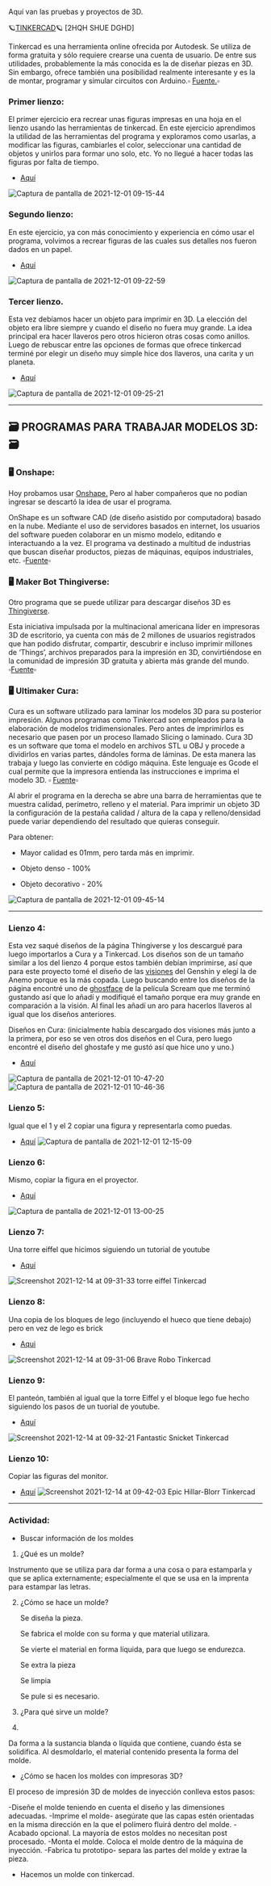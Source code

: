 Aquí van las pruebas y proyectos de 3D.

🪐[TINKERCAD](https://www.tinkercad.com/dashboard)🪐 [2HQH SHUE DGHD]

Tinkercad es una herramienta online ofrecida por Autodesk. Se utiliza de forma gratuita y sólo requiere crearse una cuenta de usuario. De entre sus utilidades, probablemente la más conocida es la de diseñar piezas en 3D. Sin embargo, ofrece también una posibilidad realmente interesante y es la de montar, programar y simular circuitos con Arduino.▫️ [Fuente.](https://codigo21.educacion.navarra.es/recursos/tinkercad-simulador/)▫️


### Primer lienzo:
El primer ejercicio era recrear unas figuras impresas en una hoja en el lienzo usando las herramientas de tinkercad.
En este ejercicio aprendimos la utilidad de las herramientas del programa y exploramos como usarlas, a modificar las figuras, cambiarles el color, 
seleccionar una cantidad de objetos y unirlos para formar uno solo, etc. Yo no llegué a hacer todas las figuras por falta de tiempo.

- [Aquí](https://www.tinkercad.com/things/gmSGebW0BFw-cool-crift)

![Captura de pantalla de 2021-12-01 09-15-44](https://user-images.githubusercontent.com/90753482/144197112-4ff1405e-e903-4177-81b2-3cb165b6a252.png)

### Segundo lienzo:

En este ejercicio, ya con más conocimiento y experiencia en cómo usar el programa, volvimos a recrear figuras de las cuales sus detalles nos fueron dados en un papel. 

- [Aquí](https://www.tinkercad.com/things/lbdXM422kRZ-sizzling-curcan)

![Captura de pantalla de 2021-12-01 09-22-59](https://user-images.githubusercontent.com/90753482/144198042-fa8ad5a5-1773-4b33-bcf5-70b476ca7755.png)

### Tercer lienzo.
Esta vez debíamos hacer un objeto para imprimir en 3D. La elección del objeto era libre siempre y cuando el diseño no fuera muy grande.
La idea principal era hacer llaveros pero otros hicieron otras cosas como anillos. Luego de rebuscar entre las opciones de formas que ofrece tinkercad terminé por elegir un diseño muy simple hice dos llaveros, una carita y un planeta.

- [Aquí](https://www.tinkercad.com/things/ffD8EWVoiW9-dazzling-esboo)

![Captura de pantalla de 2021-12-01 09-25-21](https://user-images.githubusercontent.com/90753482/144198432-60e09847-e0fd-4b3b-a508-e34250f4d3f7.png)

-------

## 🗃️ PROGRAMAS PARA TRABAJAR MODELOS 3D: 🗃️

### 🖥️ Onshape:

Hoy probamos usar [Onshape.](https://www.onshape.com/en/) Pero al haber compañeros que no podían ingresar se descartó la idea de usar el programa.

OnShape es un software CAD (de diseño asistido por computadora) basado en la nube. Mediante el uso de servidores basados en internet, los usuarios del software pueden colaborar en un mismo modelo, editando e interactuando a la vez. El programa va destinado a multitud de industrias que buscan diseñar productos, piezas de máquinas, equipos industriales, etc. ▫️[Fuente](https://www.3dnatives.com/es/onshape-software-3d/)▫️

### 🖥️ Maker Bot Thingiverse:

Otro programa que se puede utilizar para descargar diseños 3D es [Thingiverse](https://www.thingiverse.com/).

Esta iniciativa impulsada por la multinacional americana líder en impresoras 3D de escritorio, ya cuenta con más de 2 millones de usuarios registrados que han podido disfrutar, compartir, descubrir e incluso imprimir millones de ‘Things’, archivos preparados para la impresión en 3D, convirtiéndose en la comunidad de impresión 3D gratuita y abierta más grande del mundo. ▫️[Fuente](https://integralplm.com/blog/2018/11/14/makerbot-thingiverse-celebra-10-anos/)▫️


### 🖥️ Ultimaker Cura:
Cura es un software utilizado para laminar los modelos 3D para su posterior impresión. Algunos programas como Tinkercad son empleados para la elaboración de modelos tridimensionales. Pero antes de imprimirlos es necesario que pasen por un proceso llamado Slicing o laminado.
Cura 3D es un software que toma el modelo en archivos STL u OBJ y procede a dividirlos en varias partes, dándoles forma de láminas. De esta manera las trabaja y luego las convierte en código máquina. Este lenguaje es Gcode el cual permite que la impresora entienda las instrucciones e imprima el modelo 3D. ▫️ [Fuente](https://abax3dtech.com/2020/07/31/descubre-cura-software-de-laminado-3d/)▫️

 Al abrir el programa en la derecha se abre una barra de herramientas que te muestra calidad, perímetro, relleno y el material. 
 Para imprimir un objeto 3D la configuración de la pestaña calidad / altura de la capa y relleno/densidad puede variar dependiendo del resultado que quieras conseguir.

Para obtener:

- Mayor calidad es 01mm, pero tarda más en imprimir.

- Objeto denso - 100%

- Objeto decorativo - 20%

![Captura de pantalla de 2021-12-01 09-45-14](https://user-images.githubusercontent.com/90753482/144201290-4a86f363-72d2-4d4c-9dc2-615792544057.png)


------

### Lienzo 4:

Esta vez saqué diseños de la página Thingiverse y los descargué para luego importarlos a Cura y a Tinkercad.
Los diseños son de un tamaño similar a los del lienzo 4 porque estos también debían imprimirse, así que para este proyecto tomé el diseño de las [visiones](https://www.thingiverse.com/thing:5101169) del Genshin y elegí la de Anemo porque es la más copada. Luego buscando entre los diseños de la página encontré uno de [ghostface](https://www.thingiverse.com/thing:4960162) de la película Scream que me terminó gustando así que lo añadí y modifiqué el tamaño porque era muy grande en comparación a la visión. Al final les añadí un aro para hacerlos llaveros al igual que los diseños anteriores.

Diseños en Cura: (inicialmente había descargado dos visiones más junto a la primera, por eso se ven otros dos diseños en el Cura, pero luego encontré el diseño del ghostafe y me gustó así que hice uno y uno.)

- [Aquí](https://www.tinkercad.com/things/0X7JHatnlEH-anemo-ghostface-imprimir)

![Captura de pantalla de 2021-12-01 10-47-20](https://user-images.githubusercontent.com/90753482/144212487-99a4d499-b4be-4680-8ecc-aaf0260ddd69.png)
![Captura de pantalla de 2021-12-01 10-46-36](https://user-images.githubusercontent.com/90753482/144212502-f71a7bc6-8f40-46dd-83d0-8765c2fe7627.png)

### Lienzo 5:

Igual que el 1 y el 2 copiar una figura y representarla como puedas.

- [Aquí](https://www.tinkercad.com/things/0PMfoISd9jH-magnificent-snaget)
![Captura de pantalla de 2021-12-01 12-15-09](https://user-images.githubusercontent.com/90753482/144225138-b2e77dbf-226d-4020-b111-028b35062d4b.png)

### Lienzo 6:

Mismo, copiar la figura en el proyector.

- [Aquí](https://www.tinkercad.com/things/9bNyWuYnmqO-fabulous-hillar)

![Captura de pantalla de 2021-12-01 13-00-25](https://user-images.githubusercontent.com/90753482/144231520-67f7cc9b-dae9-4068-997a-d3ecdeb31703.png)

### Lienzo 7:

Una torre eiffel que hicimos siguiendo un tutorial de youtube

- [Aquí](https://www.tinkercad.com/things/70A3J0bmMPc-torre-eiffel)

![Screenshot 2021-12-14 at 09-31-33 torre eiffel Tinkercad](https://user-images.githubusercontent.com/90753482/145961678-2c2ac1d8-f876-499b-aa66-6097ecab666b.png)

### Lienzo 8:

Una copia de los bloques de lego (incluyendo el hueco que tiene debajo)  pero en vez de lego es brick

- [Aqui](https://www.tinkercad.com/things/1Yto9W0xTi5-brave-robo)

![Screenshot 2021-12-14 at 09-31-06 Brave Robo Tinkercad](https://user-images.githubusercontent.com/90753482/145961684-08f3e6e4-3df4-4736-a99a-01ccdf1c6780.png)

### Lienzo 9:

El panteón, también al igual que la torre Eiffel y el bloque lego fue hecho siguiendo los pasos de un tuorial de youtube.

- [Aquí](https://www.tinkercad.com/things/6N0JM04Pqp8-fantastic-snicket)

![Screenshot 2021-12-14 at 09-32-21 Fantastic Snicket Tinkercad](https://user-images.githubusercontent.com/90753482/145962412-f5290635-d968-448d-b892-ea9b7b44fe2e.png)

### Lienzo 10:

Copiar las figuras del monitor.

- [Aquí](https://www.tinkercad.com/things/fIXJvgBEvsE-epic-hillar-blorr)
![Screenshot 2021-12-14 at 09-42-03 Epic Hillar-Blorr Tinkercad](https://user-images.githubusercontent.com/90753482/145963741-9d77262d-66c0-4ec8-b95c-23abdb829a7c.png)


------

### Actividad:

- Buscar información de los moldes
1. ¿Qué es un molde?

Instrumento que se utiliza para dar forma a una cosa o para estamparla y que se aplica externamente; especialmente el que se usa en la imprenta para estampar las letras.

2. ¿Cómo se hace un molde?

    Se diseña la pieza.
    
    Se fabrica el molde con su forma y que material utilizara.
    
    Se vierte el material en forma líquida, para que luego se endurezca.
    
    Se extra la pieza
    
    Se limpia
    
    Se pule si es necesario.

3. ¿Para qué sirve un molde? 
4. 
Da forma a la sustancia blanda o líquida que contiene, cuando ésta se solidifica. Al desmoldarlo, el material contenido presenta la forma del molde.

- ¿Cómo se hacen los moldes con impresoras 3D?

El proceso de impresión 3D de moldes de inyección conlleva estos pasos:

-Diseñe el molde teniendo en cuenta el diseño y las dimensiones adecuadas.
-Imprime el molde- asegúrate que las capas estén orientadas en la misma dirección en la que el polímero fluirá dentro del molde.
-Acabado opcional. La mayoría de estos moldes no necesitan post procesado.
-Monta el molde. Coloca el molde dentro de la máquina de inyección.
-Fabrica tu prototipo- separa las partes del molde y extrae la pieza.


- Hacemos un molde con tinkercad.
